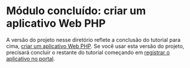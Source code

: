 # <a name="completed-module-create-a-php-web-app"></a>Módulo concluído: criar um aplicativo Web PHP

A versão do projeto nesse diretório reflete a conclusão do tutorial para cima, [criar um aplicativo Web PHP](https://docs.microsoft.com/graph/training/php-tutorial?tutorial-step=1). Se você usar esta versão do projeto, precisará concluir o restante do tutorial começando em [registrar o aplicativo no portal](https://docs.microsoft.com/graph/training/php-tutorial?tutorial-step=2).